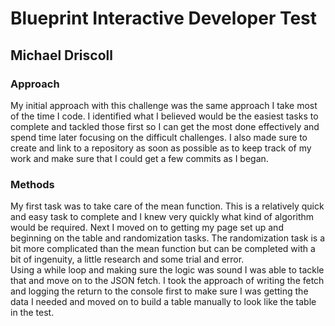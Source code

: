 # Blueprint Interactive Developer Test

## Michael Driscoll

### Approach

My initial approach with this challenge was the same approach I take most of the time I code.  I identified what I believed would be the easiest tasks to complete and tackled those first so I can get the most done effectively and spend time later focusing on the difficult challenges.  I also made sure to create and link to a repository as soon as possible as to keep track of my work and make sure that I could get a few commits as I began.


### Methods

My first task was to take care of the mean function.  This is a relatively quick and easy task to complete and I knew very quickly what kind of algorithm would be required.  Next I moved on to getting my page set up and beginning on the table and randomization tasks.  The randomization task is a bit more complicated than the mean function but can be completed with a bit of ingenuity, a little research and some trial and error.  
Using a while loop and making sure the logic was sound I was able to tackle that and move on to the JSON fetch.  I took the approach of writing the fetch and logging the return to the console first to make sure I was getting the data I needed and moved on to build a table manually to look like the table in the test.